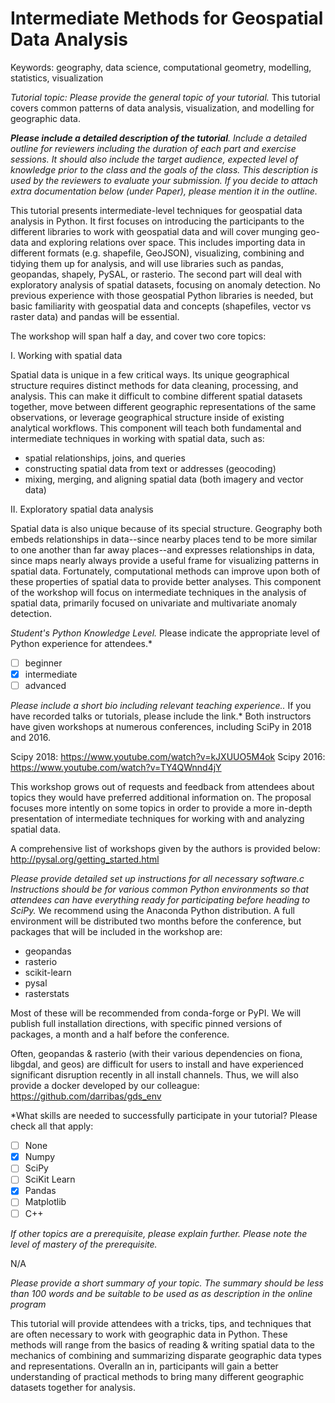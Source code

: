 Intermediate Methods for Geospatial Data Analysis
=========

Keywords: geography, data science, computational geometry, modelling, statistics, visualization

*Tutorial topic: Please provide the general topic of your tutorial.*
This tutorial covers common patterns of data analysis, visualization, and modelling for geographic data. 

*__Please include a detailed description of the tutorial__. Include a detailed outline for reviewers including the duration of each part and exercise sessions. It should also include the target audience, expected level of knowledge prior to the class and the goals of the class. This description is used by the reviewers to evaluate your submission. If you decide to attach extra documentation below (under Paper), please mention it in the outline.*

This tutorial presents intermediate-level techniques for geospatial data analysis in Python. It first focuses on introducing the participants to the different libraries to work with geospatial data and will cover munging geo-data and exploring relations over space. This includes importing data in different formats (e.g. shapefile, GeoJSON), visualizing, combining and tidying them up for analysis, and will use libraries such as pandas, geopandas, shapely, PySAL, or rasterio. The second part will deal with exploratory analysis of spatial datasets, focusing on anomaly detection. No previous experience with those geospatial Python libraries is needed, but basic familiarity with geospatial data and concepts (shapefiles, vector vs raster data) and pandas will be essential.

The workshop will span half a day, and cover two core topics:

I. Working with spatial data

Spatial data is unique in a few critical ways. Its unique geographical structure requires distinct methods for data cleaning, processing, and analysis. This can make it difficult to combine different spatial datasets together, move between different geographic representations of the same observations, or leverage geographical structure inside of existing analytical workflows. This component will teach both fundamental and intermediate techniques in working with spatial data, such as:
- spatial relationships, joins, and queries
- constructing spatial data from text or addresses (geocoding)
- mixing, merging, and aligning spatial data (both imagery and vector data)

II. Exploratory spatial data analysis

Spatial data is also unique because of its special structure. Geography both embeds relationships in data--since nearby places tend to be more similar to one another than far away places--and expresses relationships in data, since maps nearly always provide a useful frame for visualizing patterns in spatial data. Fortunately, computational methods can improve upon both of these properties of spatial data to provide better analyses. This component of the workshop will focus on intermediate techniques in the analysis of spatial data, primarily focused on univariate and multivariate anomaly detection. 

*Student's Python Knowledge Level.* Please indicate the appropriate level of Python experience for attendees.*

- [ ] beginner
- [X] intermediate
- [ ] advanced

*Please include a short bio including relevant teaching experience..* If you have recorded talks or tutorials, please include the link.*
Both instructors have given workshops at numerous conferences, including SciPy in 2018 and 2016. 

Scipy 2018: https://www.youtube.com/watch?v=kJXUUO5M4ok
Scipy 2016: https://www.youtube.com/watch?v=TY4QWnnd4jY

This workshop grows out of requests and feedback from attendees about topics they would have preferred additional information on. The proposal focuses more intently on some topics in order to provide a more in-depth presentation of intermediate techniques for working with and analyzing spatial data. 
 
A comprehensive list of workshops given by the authors is provided below:
http://pysal.org/getting_started.html

*Please provide detailed set up instructions for all necessary software.c Instructions should be for various common Python environments so that attendees can have everything ready for participating before heading to SciPy.*
We recommend using the Anaconda Python distribution. A full environment will be distributed two months before the conference, but packages that will be included in the workshop are:

- geopandas
- rasterio
- scikit-learn
- pysal
- rasterstats

Most of these will be recommended from conda-forge or PyPI. We will publish full installation directions, with specific pinned versions of packages, a month and a half before the conference. 

Often, geopandas & rasterio (with their various dependencies on fiona, libgdal, and geos) are difficult for users to install and have experienced significant disruption recently in all install channels. Thus, we will also provide a docker developed by our colleague: https://github.com/darribas/gds_env

*What skills are needed to successfully participate in your tutorial? Please check all that apply:

- [ ] None
- [X] Numpy
- [ ] SciPy
- [ ] SciKit Learn
- [X] Pandas
- [ ] Matplotlib
- [ ] C++ 

*If other topics are a prerequisite, please explain further. Please note the level of mastery of the prerequisite.*

N/A

*Please provide a short summary of your topic. The summary should be less than 100 words and be suitable to be used as as description in the online program*

This tutorial will provide attendees with a tricks, tips, and techniques that are often necessary to work with geographic data in Python. These methods will range from the basics of reading & writing spatial data to the mechanics of combining and summarizing disparate geographic data types and representations. Overalln an in, participants will gain a better understanding of practical methods to bring many different geographic datasets together for analysis.
